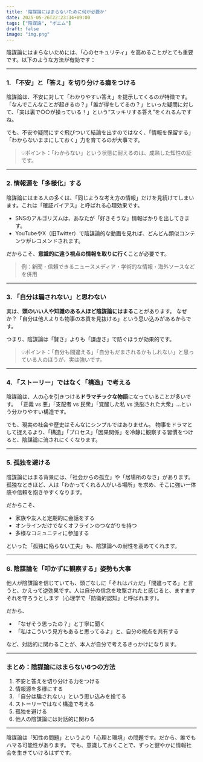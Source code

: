 ```yaml
---
title: '陰謀論にはまらないために何が必要か'
date: 2025-05-26T22:23:34+09:00
tags: ["陰謀論", "ポエム"]
draft: false
image: "img.png"
---
```


陰謀論にはまらないためには、「心のセキュリティ」を高めることがとても重要です。以下のような方法が有効です：

---

### 1. **「不安」と「答え」を切り分ける癖をつける**

陰謀論は、不安に対して「わかりやすい答え」を提示してくるのが特徴です。
「なんでこんなことが起きるの？」「誰が得をしてるの？」といった疑問に対して、「実は裏で○○が操っている！」という“スッキリする答え”をくれるんですね。

でも、不安や疑問にすぐ飛びついて結論を出すのではなく、「情報を保留する」「わからないままにしておく」力を育てるのが大事です。

> 💡ポイント：「わからない」という状態に耐えるのは、成熟した知性の証です。

---

### 2. **情報源を「多様化」する**

陰謀論にはまる人の多くは、「同じような考え方の情報」だけを見続けてしまいます。これは「確証バイアス」と呼ばれる心理効果です。

* SNSのアルゴリズムは、あなたが「好きそうな」情報ばかりを出してきます。
* YouTubeやX（旧Twitter）で陰謀論的な動画を見れば、どんどん類似コンテンツがレコメンドされます。

だからこそ、**意識的に違う視点の情報を取りに行く**ことが必要です。

> 例：新聞・信頼できるニュースメディア・学術的な情報・海外ソースなどを併用

---

### 3. **「自分は騙されない」と思わない**

実は、**頭のいい人や知識のある人ほど陰謀論にはまる**ことがあります。
なぜか？「自分は他人よりも物事の本質を見抜ける」という思い込みがあるからです。

つまり、陰謀論は「賢さ」よりも「謙虚さ」で防ぐほうが効果的です。

> 💡ポイント：「自分も間違える」「自分もだまされるかもしれない」と思っている人のほうが、実は強いです。

---

### 4. **「ストーリー」ではなく「構造」で考える**

陰謀論は、人の心を引きつける**ドラマチックな物語**になっていることが多いです。
「正義 vs 悪」「支配者 vs 民衆」「覚醒した私 vs 洗脳された大衆」…という分かりやすい構造です。

でも、現実の社会や歴史はそんなにシンプルではありません。
物事をドラマとして捉えるより、「構造」「プロセス」「因果関係」を冷静に観察する習慣をつけると、陰謀論に流されにくくなります。

---

### 5. **孤独を避ける**

陰謀論にはまる背景には、「社会からの孤立」や「居場所のなさ」があります。
孤独なときほど、人は「わかってくれる人がいる場所」を求め、そこに強い一体感や信頼を抱きやすくなります。

だからこそ、

* 家族や友人と定期的に会話をする
* オンラインだけでなくオフラインのつながりを持つ
* 多様なコミュニティに参加する

といった「孤独に陥らない工夫」も、陰謀論への耐性を高めてくれます。

---

### 6. **陰謀論を「叩かずに観察する」姿勢も大事**

他人が陰謀論を信じていても、頭ごなしに「それはバカだ」「間違ってる」と言うと、かえって逆効果です。人は自分の信念を攻撃されたと感じると、ますますそれを守ろうとします（心理学で「防衛的認知」と呼ばれます）。

だから、

* 「なぜそう思ったの？」と丁寧に聞く
* 「私はこういう見方もあると思ってるよ」と、自分の視点を共有する

など、対話的に関わることが、本人が自分で考えるきっかけになります。

---

### まとめ：陰謀論にはまらない6つの方法

1. 不安と答えを切り分ける力をつける
2. 情報源を多様にする
3. 「自分は騙されない」という思い込みを捨てる
4. ストーリーではなく構造で考える
5. 孤独を避ける
6. 他人の陰謀論には対話的に関わる

---

陰謀論は「知性の問題」というより「心理と環境」の問題です。だから、誰でもハマる可能性があります。
でも、意識しておくことで、ずっと健やかに情報社会を生きていけるはずです。
